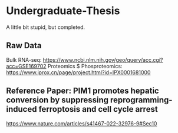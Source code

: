# Undergraduate-Thesis
A little bit stupid, but completed.

## Raw Data
Bulk RNA-seq: https://www.ncbi.nlm.nih.gov/geo/query/acc.cgi?acc=GSE169702
Proteomics $ Phosproteomics: https://www.iprox.cn/page/project.html?id=IPX0001681000

## Reference Paper: PIM1 promotes hepatic conversion by suppressing reprogramming-induced ferroptosis and cell cycle arrest
https://www.nature.com/articles/s41467-022-32976-9#Sec10

